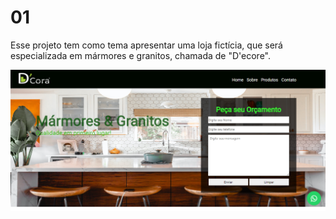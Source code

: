 # 01
Esse projeto tem como tema apresentar uma loja fictícia, que será especializada em mármores e granitos, chamada de "D'ecore".

![Alt text](/Img's/Fundos/capa.png)